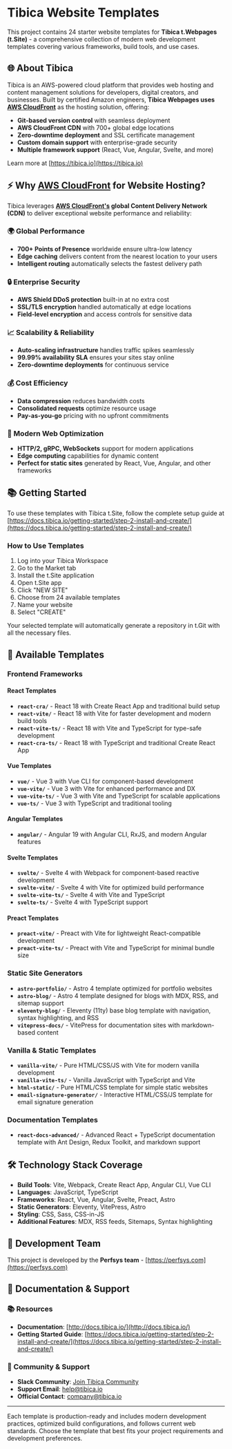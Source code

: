 # Tibica Website Templates

This project contains 24 starter website templates for **Tibica t.Webpages (t.Site)** - a comprehensive collection of modern web development templates covering various frameworks, build tools, and use cases.

## 🌐 About Tibica

Tibica is an AWS-powered cloud platform that provides web hosting and content management solutions for developers, digital creators, and businesses. Built by certified Amazon engineers, **Tibica Webpages uses [AWS CloudFront](https://aws.amazon.com/cloudfront/)** as the hosting solution, offering:

- **Git-based version control** with seamless deployment
- **AWS CloudFront CDN** with 700+ global edge locations
- **Zero-downtime deployment** and SSL certificate management
- **Custom domain support** with enterprise-grade security
- **Multiple framework support** (React, Vue, Angular, Svelte, and more)

Learn more at [https://tibica.io](https://tibica.io)

## ⚡ Why [AWS CloudFront](https://aws.amazon.com/cloudfront/) for Website Hosting?

Tibica leverages **[AWS CloudFront's](https://aws.amazon.com/cloudfront/) global Content Delivery Network (CDN)** to deliver exceptional website performance and reliability:

### 🌍 Global Performance
- **700+ Points of Presence** worldwide ensure ultra-low latency
- **Edge caching** delivers content from the nearest location to your users
- **Intelligent routing** automatically selects the fastest delivery path

### 🔒 Enterprise Security
- **AWS Shield DDoS protection** built-in at no extra cost
- **SSL/TLS encryption** handled automatically at edge locations
- **Field-level encryption** and access controls for sensitive data

### 📈 Scalability & Reliability
- **Auto-scaling infrastructure** handles traffic spikes seamlessly
- **99.99% availability SLA** ensures your sites stay online
- **Zero-downtime deployments** for continuous service

### 💰 Cost Efficiency
- **Data compression** reduces bandwidth costs
- **Consolidated requests** optimize resource usage  
- **Pay-as-you-go** pricing with no upfront commitments

### 🚀 Modern Web Optimization
- **HTTP/2, gRPC, WebSockets** support for modern applications
- **Edge computing** capabilities for dynamic content
- **Perfect for static sites** generated by React, Vue, Angular, and other frameworks

## 📚 Getting Started

To use these templates with Tibica t.Site, follow the complete setup guide at [https://docs.tibica.io/getting-started/step-2-install-and-create/](https://docs.tibica.io/getting-started/step-2-install-and-create/)

### How to Use Templates

1. Log into your Tibica Workspace
2. Go to the Market tab
3. Install the t.Site application
4. Open t.Site app
5. Click "NEW SITE"
6. Choose from 24 available templates
7. Name your website
8. Select "CREATE"

Your selected template will automatically generate a repository in t.Git with all the necessary files.

## 📁 Available Templates

### Frontend Frameworks

#### React Templates
- **`react-cra/`** - React 18 with Create React App and traditional build setup
- **`react-vite/`** - React 18 with Vite for faster development and modern build tools
- **`react-vite-ts/`** - React 18 with Vite and TypeScript for type-safe development
- **`react-cra-ts/`** - React 18 with TypeScript and traditional Create React App

#### Vue Templates
- **`vue/`** - Vue 3 with Vue CLI for component-based development
- **`vue-vite/`** - Vue 3 with Vite for enhanced performance and DX
- **`vue-vite-ts/`** - Vue 3 with Vite and TypeScript for scalable applications
- **`vue-ts/`** - Vue 3 with TypeScript and traditional tooling

#### Angular Templates
- **`angular/`** - Angular 19 with Angular CLI, RxJS, and modern Angular features

#### Svelte Templates
- **`svelte/`** - Svelte 4 with Webpack for component-based reactive development
- **`svelte-vite/`** - Svelte 4 with Vite for optimized build performance
- **`svelte-vite-ts/`** - Svelte 4 with Vite and TypeScript
- **`svelte-ts/`** - Svelte 4 with TypeScript support

#### Preact Templates
- **`preact-vite/`** - Preact with Vite for lightweight React-compatible development
- **`preact-vite-ts/`** - Preact with Vite and TypeScript for minimal bundle size

### Static Site Generators

- **`astro-portfolio/`** - Astro 4 template optimized for portfolio websites
- **`astro-blog/`** - Astro 4 template designed for blogs with MDX, RSS, and sitemap support
- **`eleventy-blog/`** - Eleventy (11ty) base blog template with navigation, syntax highlighting, and RSS
- **`vitepress-docs/`** - VitePress for documentation sites with markdown-based content

### Vanilla & Static Templates

- **`vanilla-vite/`** - Pure HTML/CSS/JS with Vite for modern vanilla development
- **`vanilla-vite-ts/`** - Vanilla JavaScript with TypeScript and Vite
- **`html-static/`** - Pure HTML/CSS template for simple static websites
- **`email-signature-generator/`** - Interactive HTML/CSS/JS template for email signature generation

### Documentation Templates

- **`react-docs-advanced/`** - Advanced React + TypeScript documentation template with Ant Design, Redux Toolkit, and markdown support

## 🛠 Technology Stack Coverage

- **Build Tools**: Vite, Webpack, Create React App, Angular CLI, Vue CLI
- **Languages**: JavaScript, TypeScript
- **Frameworks**: React, Vue, Angular, Svelte, Preact, Astro
- **Static Generators**: Eleventy, VitePress, Astro
- **Styling**: CSS, Sass, CSS-in-JS
- **Additional Features**: MDX, RSS feeds, Sitemaps, Syntax highlighting

## 🏢 Development Team

This project is developed by the **Perfsys team** - [https://perfsys.com](https://perfsys.com)

## 📖 Documentation & Support

### 📚 Resources
- **Documentation**: [http://docs.tibica.io/](http://docs.tibica.io/)
- **Getting Started Guide**: [https://docs.tibica.io/getting-started/step-2-install-and-create/](https://docs.tibica.io/getting-started/step-2-install-and-create/)

### 💬 Community & Support
- **Slack Community**: [Join Tibica Community](https://join.slack.com/t/tibica-community/shared_invite/zt-3djc8oep1-Ghsgkt3bAJJ6A4Kd7M6HPg)
- **Support Email**: [help@tibica.io](mailto:help@tibica.io)
- **Official Contact**: [company@tibica.io](mailto:company@tibica.io)

---

Each template is production-ready and includes modern development practices, optimized build configurations, and follows current web standards. Choose the template that best fits your project requirements and development preferences.